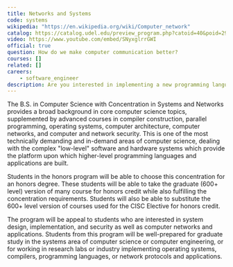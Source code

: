 ```yaml
---
title: Networks and Systems
code: systems
wikipedia: "https://en.wikipedia.org/wiki/Computer_network"
catalog: https://catalog.udel.edu/preview_program.php?catoid=40&poid=29659
video: https://www.youtube.com/embed/SNyxglrrGWI
official: true
question: How do we make computer communication better?
courses: []
related: []
careers:
    - software_engineer
description: Are you interested in implementing a new programming language or a virtual machine for a new computer or network architecture?  Contributing to the next operating system or Internet of everything?  Improving the security of software and networks?  Then the Systems and Networks concentration is for you.  Through a range of courses covering operating systems, compilers, architecture, networks, and cybersecurity, students learn how modern computational systems function from the application layer all the way down to the hardware-software interface.
---
```


The B.S. in Computer Science with Concentration in Systems and
Networks provides a broad background in core computer science topics,
supplemented by advanced courses in compiler construction, parallel
programming, operating systems, computer architecture, computer
networks, and computer and network security.  This is one of the most
technically demanding and in-demand areas of computer science, dealing
with the complex "low-level" software and hardware systems which
provide the platform upon which higher-level programming languages and
applications are built.

Students in the honors program will be able to choose this
concentration for an honors degree.  These students will be able to
take the graduate (600+ level) version of many course for honors
credit while also fulfilling the concentration requirements.  Students
will also be able to substitute the 600+ level version of courses used
for the CISC Elective for honors credit.

The program will be appeal to students who are interested in system
design, implementation, and security as well as computer networks and
applications.  Students from this program will be well-prepared for
graduate study in the systems area of computer science or computer
engineering, or for working in research labs or industry implementing
operating systems, compilers, programming languages, or network
protocols and applications.

